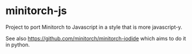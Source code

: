 # minitorch-js

Project to port Minitorch to Javascript in a style that is more javascript-y.

See also https://github.com/minitorch/minitorch-iodide which aims to do it in python.
